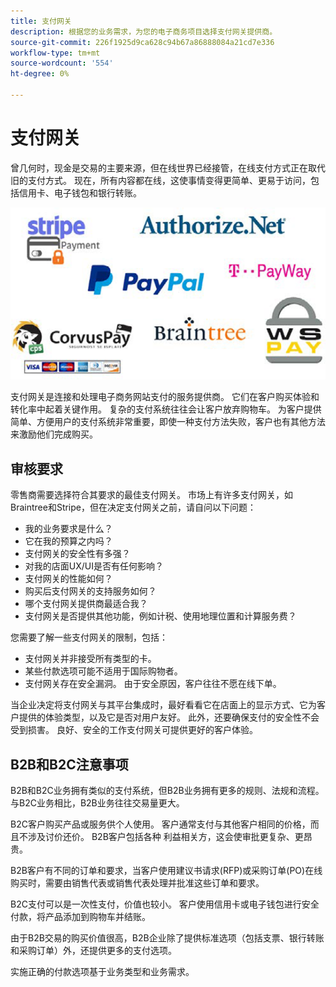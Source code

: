 ```yaml
---
title: 支付网关
description: 根据您的业务需求，为您的电子商务项目选择支付网关提供商。
source-git-commit: 226f1925d9ca628c94b67a86888084a21cd7e336
workflow-type: tm+mt
source-wordcount: '554'
ht-degree: 0%

---
```



# 支付网关

曾几何时，现金是交易的主要来源，但在线世界已经接管，在线支付方式正在取代旧的支付方式。 现在，所有内容都在线，这使事情变得更简单、更易于访问，包括信用卡、电子钱包和银行转账。

![支付网关提供商徽标](../../assets/playbooks/payment-gateways.png)

支付网关是连接和处理电子商务网站支付的服务提供商。 它们在客户购买体验和转化率中起着关键作用。 复杂的支付系统往往会让客户放弃购物车。 为客户提供简单、方便用户的支付系统非常重要，即使一种支付方法失败，客户也有其他方法来激励他们完成购买。

## 审核要求

零售商需要选择符合其要求的最佳支付网关。 市场上有许多支付网关，如Braintree和Stripe，但在决定支付网关之前，请自问以下问题：

- 我的业务要求是什么？
- 它在我的预算之内吗？
- 支付网关的安全性有多强？
- 对我的店面UX/UI是否有任何影响？
- 支付网关的性能如何？
- 购买后支付网关的支持服务如何？
- 哪个支付网关提供商最适合我？
- 支付网关是否提供其他功能，例如计税、使用地理位置和计算服务费？

您需要了解一些支付网关的限制，包括：

- 支付网关并非接受所有类型的卡。
- 某些付款选项可能不适用于国际购物者。
- 支付网关存在安全漏洞。 由于安全原因，客户往往不愿在线下单。

当企业决定将支付网关与其平台集成时，最好看看它在店面上的显示方式、它为客户提供的体验类型，以及它是否对用户友好。 此外，还要确保支付的安全性不会受到损害。 良好、安全的工作支付网关可提供更好的客户体验。

## B2B和B2C注意事项

B2B和B2C业务拥有类似的支付系统，但B2B业务拥有更多的规则、法规和流程。 与B2C业务相比，B2B业务往往交易量更大。

B2C客户购买产品或服务供个人使用。 客户通常支付与其他客户相同的价格，而且不涉及讨价还价。 B2B客户包括各种
利益相关方，这会使审批更复杂、更昂贵。

B2B客户有不同的订单和要求，当客户使用建议书请求(RFP)或采购订单(PO)在线购买时，需要由销售代表或销售代表处理并批准这些订单和要求。

B2C支付可以是一次性支付，价值也较小。 客户使用信用卡或电子钱包进行安全付款，将产品添加到购物车并结账。

由于B2B交易的购买价值很高，B2B企业除了提供标准选项（包括支票、银行转账和采购订单）外，还提供更多的支付选项。

实施正确的付款选项基于业务类型和业务需求。
